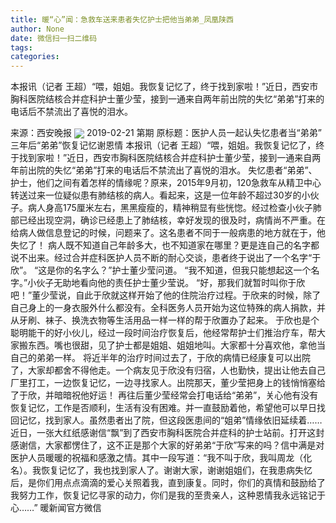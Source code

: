 ```yaml
---
title: 暖“心”闻：急救车送来患者失忆护士把他当弟弟_凤凰陕西
author: None
date: 微信扫一扫二维码
tags: 
categories: 
---
```

本报讯（记者 王超）“喂，姐姐。我恢复记忆了，终于找到家啦！”近日，西安市胸科医院结核合并症科护士董少莹，接到一通来自两年前出院的失忆“弟弟”打来的电话后不禁流出了喜悦的泪水。
<!-- more -->
来源：西安晚报
<img align="center" border="0" src="http://p2.ifengimg.com/a/2016/0810/204c433878d5cf9size1_w16_h16.png" />
2019-02-21 第期
原标题：医护人员一起认失忆患者当“弟弟”
三年后“弟弟”恢复记忆谢恩情
本报讯（记者 王超）“喂，姐姐。我恢复记忆了，终于找到家啦！”近日，西安市胸科医院结核合并症科护士董少莹，接到一通来自两年前出院的失忆“弟弟”打来的电话后不禁流出了喜悦的泪水。
失忆患者“弟弟”、护士，他们之间有着怎样的情缘呢？原来，2015年9月初，120急救车从精卫中心转送过来一位疑似患有肺结核的病人。看起来，这是一位年龄不超过30岁的小伙子。病人身高175厘米左右，黑黑瘦瘦的，精神稍显有些恍惚。经过检查小伙子肺部已经出现空洞，确诊已经患上了肺结核，幸好发现的很及时，病情尚不严重。在给病人做信息登记的时候，问题来了。这名患者不同于一般病患的地方就在于，他失忆了！
病人既不知道自己年龄多大，也不知道家在哪里？更是连自己的名字都说不出来。经过合并症科医护人员不断的耐心交谈，患者终于说出了一个名字“于欣”。
“这是你的名字么？”护士董少莹问道。
“我不知道，但我只能想起这一个名字。”小伙子无助地看向他的责任护士董少莹说。
“好，那我们就暂时叫你于欣吧！”董少莹说，自此于欣就这样开始了他的住院治疗过程。于欣来的时候，除了自己身上的一身衣服外什么都没有。全科医务人员开始为这位特殊的病人捐款，并从牙刷、袜子、换洗衣物等生活用品一样一样的帮于欣置办了起来。
于欣也是个聪明能干的好小伙儿，经过一段时间治疗恢复后，他经常帮护士们推治疗车，帮大家搬东西。嘴也很甜，见了护士都是姐姐、姐姐地叫。大家都十分喜欢他，拿他当自己的弟弟一样。
将近半年的治疗时间过去了，于欣的病情已经康复可以出院了，大家却都舍不得他走。一个病友见于欣没有归宿，人也勤快，提出让他去自己厂里打工，一边恢复记忆，一边寻找家人。出院那天，董少莹把身上的钱悄悄塞给了于欣，并暗暗祝他好运！
再往后董少莹经常会打电话给“弟弟”，关心他有没有恢复记忆，工作是否顺利，生活有没有困难。并一直鼓励着他，希望他可以早日找回记忆，找到家人。虽然患者出了院，但这段医患间的“姐弟”情缘依旧延续着……
近日，一张大红纸感谢信“飘”到了西安市胸科医院合并症科的护士站前。打开这封感谢信，大家都愣住了，这不正是那个大家的好弟弟“于欣”写来的吗？信中满是对医护人员暖暖的祝福和感激之情。其中一段写道：“我不叫于欣，我叫周龙（化名）。我恢复记忆了，我也找到家人了。谢谢大家，谢谢姐姐们，在我患病失忆后，是你们用点点滴滴的爱心关照着我，直到康复。同时，你们的真情和鼓励给了我努力工作，恢复记忆寻家的动力，你们是我的至贵亲人，这种恩情我永远铭记于心……”
暖新闻官方微信
